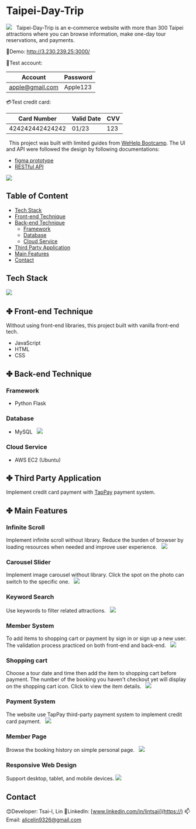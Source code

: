 # Taipei-Day-Trip

![](https://i.imgur.com/awlMWOw.png)
&nbsp;
Taipei-Day-Trip is an e-commerce website with more than 300 Taipei attractions where you can browse information, make one-day tour reservations, and payments.

:link:Demo: http://3.230.239.25:3000/

:bust_in_silhouette:Test account:

| Account         | Password |
| --------------- | -------- |
| apple@gmail.com | Apple123 |

:credit_card:Test credit card:

| Card Number     | Valid Date | CVV |
| --------------- | ---------- | --- |
| 424242442424242 | 01/23      | 123 |

&nbsp;
This project was built with limited guides from [WeHelp Bootcamp](https://training.pada-x.com/wehelp/). The UI and API were followed the design by following documentations:
* [figma prototype](https://www.figma.com/file/CeFwqBSbNWZbWz2ih4YS6z)
* [RESTful API](https://app.swaggerhub.com/apis-docs/padax/taipei-trip/1.0.0)

![](https://)


## Table of Content

* [Tech Stack](#tech-stack)
* [Front-end Technique](#✤-front-end-technique)
* [Back-end Technique](#✤-back-end-technique)
    * [Framework](#framework)
    * [Database](#database)
    * [Cloud Service](#cloud-service)
* [Third Party Application](#✤-third-party-application)
* [Main Features](#✤-main-features)
* [Contact](#contact)
&nbsp;

## Tech Stack
![](https://i.imgur.com/020GthK.png)
&nbsp;

## ✤ Front-end Technique
Without using front-end libraries, this project built with vanilla front-end tech.
* JavaScript
* HTML
* CSS
&nbsp;

## ✤ Back-end Technique
### Framework
* Python Flask

### Database
* MySQL
&nbsp;
![](https://i.imgur.com/rEzt0iu.png)
&nbsp;

### Cloud Service
* AWS EC2 (Ubuntu)
&nbsp;
## ✤ Third Party Application
Implement credit card payment with [TapPay](https://github.com/TapPay) payment system.
&nbsp;

## ✤ Main Features

### Infinite Scroll
Implement infinite scroll without library. Reduce the burden of browser by loading resources when needed and improve user experience.
&nbsp;
 ![](https://i.imgur.com/6oFvNnQ.gif)
&nbsp;

### Carousel Slider
Implement image carousel without library. Click the spot on the photo can switch to the specific one.
&nbsp;
 ![](https://i.imgur.com/1YDiZ8a.gif)
&nbsp;

### Keyword Search
Use keywords to filter related attractions.
&nbsp;
![](https://i.imgur.com/HQlSl9h.png)
&nbsp;

### Member System
To add items to shopping cart or payment by sign in or sign up a new user. The validation process practiced on both front-end and back-end.
&nbsp;
![](https://i.imgur.com/CD1NSRf.gif)
&nbsp;

### Shopping cart
Choose a tour date and time then add the item to shopping cart before payment. The number of the booking you haven't checkout yet will display on the shopping cart icon. Click to view the item details.
&nbsp;
![](https://i.imgur.com/oLpqVe2.gif)
&nbsp;

### Payment System 
The website use TapPay third-party payment system to implement credit card payment.
&nbsp;
![](https://i.imgur.com/sAsLAaB.gif)
&nbsp;

### Member Page
Browse the booking history on simple personal page.
&nbsp;
![](https://i.imgur.com/3DcrIQV.png)
&nbsp;

### Responsive Web Design
Support desktop, tablet, and mobile devices.
![](https://i.imgur.com/qEKCewF.png)

## Contact

:blush:Developer: Tsai-I, Lin
:link:LinkedIn: [www.linkedin.com/in/lintsaii](https://)
:mailbox:Email: alicelin9326@gmail.com
